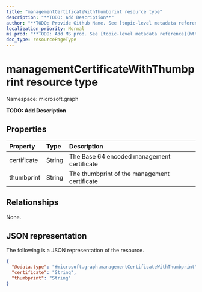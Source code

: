```yaml
---
title: "managementCertificateWithThumbprint resource type"
description: "**TODO: Add Description**"
author: "**TODO: Provide Github Name. See [topic-level metadata reference](https://msgo.azurewebsites.net/add/document/guidelines/metadata.html#topic-level-metadata)**"
localization_priority: Normal
ms.prod: "**TODO: Add MS prod. See [topic-level metadata reference](https://msgo.azurewebsites.net/add/document/guidelines/metadata.html#topic-level-metadata)**"
doc_type: resourcePageType
---
```


# managementCertificateWithThumbprint resource type

Namespace: microsoft.graph



**TODO: Add Description**

## Properties
|Property|Type|Description|
|:---|:---|:---|
|certificate|String|The Base 64 encoded management certificate|
|thumbprint|String|The thumbprint of the management certificate|

## Relationships
None.

## JSON representation
The following is a JSON representation of the resource.
<!-- {
  "blockType": "resource",
  "@odata.type": "microsoft.graph.managementCertificateWithThumbprint"
}
-->
``` json
{
  "@odata.type": "#microsoft.graph.managementCertificateWithThumbprint",
  "certificate": "String",
  "thumbprint": "String"
}
```

